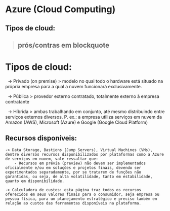 # Azure (Cloud Computing)

## Tipos de cloud:
> ## prós/contras em blockquote

# Tipos de cloud:
 	-> Privado (on premise) > modelo no qual todo o hardware está situado na própria empresa para a qual a nuvem funcionará exclusivamente.

 	-> Pública > provedor externo contratado, totalmente externo à empresa contratante

 	-> Híbrida > ambas trabalhando em conjunto, até mesmo distribuindo entre serviços externos diversos. P. ex.: a empresa utiliza serviços em nuvem da Amazon (AWS), Microsoft (Azure) e Google (Google Cloud Platform)

## Recursos disponíveis:

    -> Data Storage, Bastions (Jump Servers), Virtual Machines (VMs), dentre diversos recursos disponibilizados por plataformas como a Azure de serviços em nuvem, vale ressaltar que:
        - Recursos em prévia (preview) não devem ser implementados oficialmente e/ou em soluções e projetos finais, devendo ser experimentados separadamente, por se tratarem de funções não garantidas, ou seja, de alta volatilidade, tanto em estabilidade, quanto em disponibilidade. 

    -> Calculadora de custos: esta página traz todos os recursos oferecidos em seus valores finais para o consumidor, seja empresa ou pessoa física, para um planejamento estratégico e preciso também em relação ao custos das ferramentas disponíveis na plataforma.
